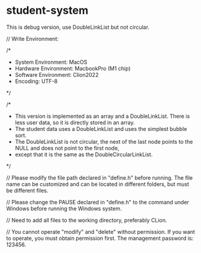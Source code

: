 # student-system

This is debug version, use DoubleLinkList but not circular. 

// Write Environment:

/*
 * System Environment: MacOS
 * Hardware Environment: MacbookPro (M1 chip)
 * Software Environment: Clion2022
 * Encoding: UTF-8

 */

/*
 * This version is implemented as an array and a DoubleLinkList. There is less user data, so it is directly stored in an array.
 * The student data uses a DoubleLinkList and uses the simplest bubble sort.
 * The DoubleLinkList is not circular, the next of the last node points to the NULL and does not point to the first node, 
 * except that it is the same as the DoubleCircularLinkList.

 */

// Please modify the file path declared in "define.h" before running. The file name can be customized and can be located in different folders, but must be different files.

// Please change the PAUSE declared in "define.h" to the command under Windows before running the Windows system.

// Need to add all files to the working directory, preferably CLion.

// You cannot operate "modify" and "delete" without permission. If you want to operate, you must obtain permission first. The management password is: 123456.


